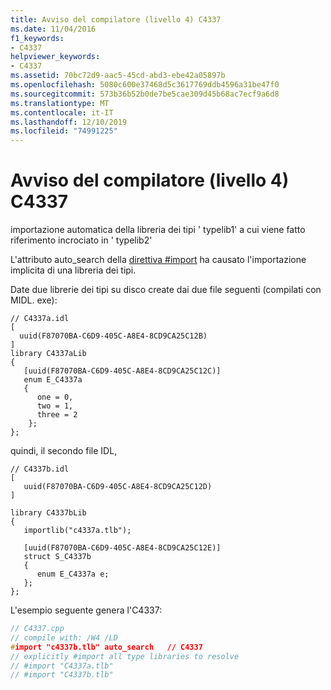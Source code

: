 ```yaml
---
title: Avviso del compilatore (livello 4) C4337
ms.date: 11/04/2016
f1_keywords:
- C4337
helpviewer_keywords:
- C4337
ms.assetid: 70bc72d9-aac5-45cd-abd3-ebe42a05897b
ms.openlocfilehash: 5080c600e37468d5c3617769ddb4596a31be47f0
ms.sourcegitcommit: 573b36b52b0de7be5cae309d45b68ac7ecf9a6d8
ms.translationtype: MT
ms.contentlocale: it-IT
ms.lasthandoff: 12/10/2019
ms.locfileid: "74991225"
---
```

# <a name="compiler-warning-level-4-c4337"></a>Avviso del compilatore (livello 4) C4337

importazione automatica della libreria dei tipi ' typelib1' a cui viene fatto riferimento incrociato in ' typelib2'

L'attributo auto_search della [direttiva #import](../../preprocessor/hash-import-directive-cpp.md) ha causato l'importazione implicita di una libreria dei tipi.

Date due librerie dei tipi su disco create dai due file seguenti (compilati con MIDL. exe):

```
// C4337a.idl
[
  uuid(F87070BA-C6D9-405C-A8E4-8CD9CA25C12B)
]
library C4337aLib
{
   [uuid(F87070BA-C6D9-405C-A8E4-8CD9CA25C12C)]
   enum E_C4337a
   {
      one = 0,
      two = 1,
      three = 2
    };
};
```

quindi, il secondo file IDL,

```
// C4337b.idl
[
   uuid(F87070BA-C6D9-405C-A8E4-8CD9CA25C12D)
]

library C4337bLib
{
   importlib("c4337a.tlb");

   [uuid(F87070BA-C6D9-405C-A8E4-8CD9CA25C12E)]
   struct S_C4337b
   {
      enum E_C4337a e;
   };
};
```

L'esempio seguente genera l'C4337:

```cpp
// C4337.cpp
// compile with: /W4 /LD
#import "c4337b.tlb" auto_search   // C4337
// explicitly #import all type libraries to resolve
// #import "C4337a.tlb"
// #import "C4337b.tlb"
```
